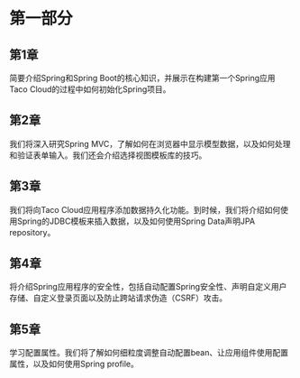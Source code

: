 # 第一部分

## 第1章
简要介绍Spring和Spring Boot的核心知识，并展示在构建第一个Spring应用Taco Cloud的过程中如何初始化Spring项目。

## 第2章
我们将深入研究Spring MVC，了解如何在浏览器中显示模型数据，以及如何处理和验证表单输入。我们还会介绍选择视图模板库的技巧。

## 第3章
我们将向Taco Cloud应用程序添加数据持久化功能。到时候，我们将介绍如何使用Spring的JDBC模板来插入数据，以及如何使用Spring Data声明JPA repository。

## 第4章
将介绍Spring应用程序的安全性，包括自动配置Spring安全性、声明自定义用户存储、自定义登录页面以及防止跨站请求伪造（CSRF）攻击。

## 第5章
学习配置属性。我们将了解如何细粒度调整自动配置bean、让应用组件使用配置属性，以及如何使用Spring profile。